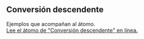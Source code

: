 ## Conversión descendente

Ejemplos que acompañan al átomo.   
[Lee el átomo de "Conversión descendente" en línea.](https://stepik.org/lesson/350620/step/1)